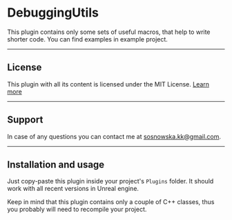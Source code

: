 # DebuggingUtils

This plugin contains only some sets of useful macros, that help to write shorter code. You can find examples in example project.

---
## License
This plugin with all its content is licensed under the MIT License. [Learn more](https://choosealicense.com/licenses/mit/)

---
## Support
In case of any questions you can contact me at sosnowska.kk@gmail.com.

---
## Installation and usage
Just copy-paste this plugin inside your project's `Plugins` folder. It should work with all recent versions in Unreal engine.

Keep in mind that this plugin contains only a couple of C++ classes, thus you probably will need to recompile your project.